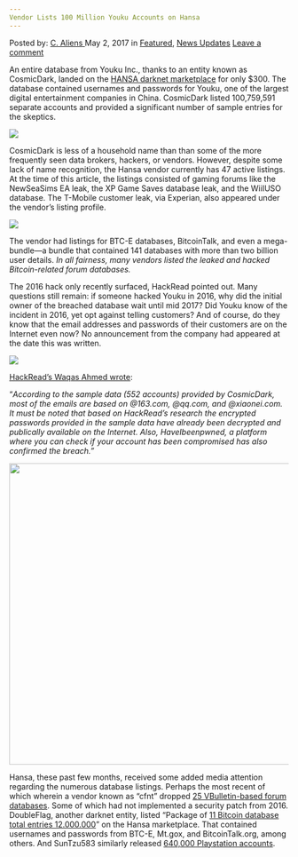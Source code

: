 ```yaml
---
Vendor Lists 100 Million Youku Accounts on Hansa
---
```

<article class="post-listing post-19584 post type-post status-publish format-standard has-post-thumbnail hentry category-deepdot-news category-news-updates tag-3953 tag-accounts tag-hansa tag-lists tag-million tag-vendor tag-youku">
    <div class="post-inner">
        <span>Posted by: <a href="https://www.deepdotweb.com/author/caliens/" title="">C. Aliens </a></span>
    <span>May 2, 2017</span>
    <span>in <a href="https://www.deepdotweb.com/category/deepdot-news/" rel="category tag">Featured</a>, <a href="https://www.deepdotweb.com/category/news-updates/" rel="category tag">News Updates</a></span>
    <span><a href="https://www.deepdotweb.com/2017/05/02/vendor-lists-100-million-youku-accounts-hansa/#respond">Leave a comment</a></span>
    </p>
    <div class="clear"></div>
    <div class="entry">
    <p>An entire database from Youku Inc., thanks to an entity known as CosmicDark, landed on the <a href="https://www.deepdotweb.com/marketplace-directory/listing/hansa-market/">HANSA darknet marketplace</a> for only $300. The database contained usernames and passwords for Youku, one of the largest digital entertainment companies in China. CosmicDark listed 100,759,591 separate accounts and provided a significant number of sample entries for the skeptics.</p>
    <p><img class="wp-image-19592 aligncenter" src="https://www.deepdotweb.com/wp-content/uploads/2017/05/word-image.jpeg" srcset="https://www.deepdotweb.com/wp-content/uploads/2017/05/word-image.jpeg 660w, https://www.deepdotweb.com/wp-content/uploads/2017/05/word-image-300x136.jpeg 300w, https://www.deepdotweb.com/wp-content/uploads/2017/05/word-image-272x125.jpeg 272w" sizes="(max-width: 660px) 100vw, 660px" /></p>
    <p>CosmicDark is less of a household name than than some of the more frequently seen data brokers, hackers, or vendors. However, despite some lack of name recognition, the Hansa vendor currently has 47 active listings. At the time of this article, the listings consisted of gaming forums like the NewSeaSims EA leak, the XP Game Saves database leak, and the WiiIUSO database. The T-Mobile customer leak, via Experian, also appeared under the vendor&#8217;s listing profile.</p>
    <p><img class="wp-image-19593 aligncenter" src="https://www.deepdotweb.com/wp-content/uploads/2017/05/word-image-1.jpeg" srcset="https://www.deepdotweb.com/wp-content/uploads/2017/05/word-image-1.jpeg 800w, https://www.deepdotweb.com/wp-content/uploads/2017/05/word-image-1-300x225.jpeg 300w" sizes="(max-width: 800px) 100vw, 800px" /></p>
    <p>The vendor had listings for BTC-E databases, BitcoinTalk, and even a mega-bundle—a bundle that contained 141 databases with more than two billion user details. <em>In all fairness, many vendors listed the leaked and hacked Bitcoin-related forum databases. </em></p>
    <p>The 2016 hack only recently surfaced, HackRead pointed out. Many questions still remain: if someone hacked Youku in 2016, why did the initial owner of the breached database wait until mid 2017? Did Youku know of the incident in 2016, yet opt against telling customers? And of course, do they know that the email addresses and passwords of their customers are on the Internet even now? No announcement from the company had appeared at the date this was written.</p>
    <p><img class="wp-image-19594 aligncenter" src="https://www.deepdotweb.com/wp-content/uploads/2017/05/word-image-2.jpeg" srcset="https://www.deepdotweb.com/wp-content/uploads/2017/05/word-image-2.jpeg 800w, https://www.deepdotweb.com/wp-content/uploads/2017/05/word-image-2-300x225.jpeg 300w" sizes="(max-width: 800px) 100vw, 800px" /></p>
    <p><a href="https://www.hackread.com/chinese-video-service-youku-hacked-accounts-sold-on-darkweb/">HackRead’s Waqas Ahmed wrote</a>:</p>
    <p>“<em>According to the sample data (552 accounts) provided by CosmicDark, most of the emails are based on @163.com, @qq.com, and @xiaonei.com. It must be noted that based on HackRead’s research the encrypted passwords provided in the sample data have already been decrypted and publically available on the Internet. Also, HaveIbeenpwned, a platform where you can check if your account has been compromised has also confirmed the breach.”</em></p>
    <p><img class="wp-image-19595 aligncenter" src="https://www.deepdotweb.com/wp-content/uploads/2017/05/word-image-1.png" width="889" height="543" srcset="https://www.deepdotweb.com/wp-content/uploads/2017/05/word-image-1.png 1120w, https://www.deepdotweb.com/wp-content/uploads/2017/05/word-image-1-300x183.png 300w, https://www.deepdotweb.com/wp-content/uploads/2017/05/word-image-1-1024x625.png 1024w" sizes="(max-width: 889px) 100vw, 889px" /></p>
    <p>Hansa, these past few months, received some added media attention regarding the numerous database listings. Perhaps the most recent of which wherein a vendor known as “cfnt” dropped <a href="https://www.deepdotweb.com/2017/04/13/darknet-vendor-lists-25-hacked-forum-databases/">25 VBulletin-based forum databases</a>. Some of which had not implemented a security patch from 2016. DoubleFlag, another darknet entity, listed “Package of <a href="https://www.deepdotweb.com/2017/04/06/darknet-vendor-selling-bitcoin-forum-databases-12m-entries/">11 Bitcoin database total entries 12.000.000</a>” on the Hansa marketplace. That contained usernames and passwords from BTC-E, Mt.gox, and BitcoinTalk.org, among others. And SunTzu583 similarly released <a href="https://www.deepdotweb.com/2017/03/27/640k-playstation-accounts-sale-darknet/">640,000 Playstation accounts</a>.</p>
    </div>
    <span style="display:none"><a href="https://www.deepdotweb.com/tag/100/" rel="tag">100</a> <a href="https://www.deepdotweb.com/tag/accounts/" rel="tag">accounts</a> <a href="https://www.deepdotweb.com/tag/hansa/" rel="tag">hansa</a> <a href="https://www.deepdotweb.com/tag/lists/" rel="tag">lists</a> <a href="https://www.deepdotweb.com/tag/million/" rel="tag">million</a> <a href="https://www.deepdotweb.com/tag/vendor/" rel="tag">vendor</a> <a href="https://www.deepdotweb.com/tag/youku/" rel="tag">youku</a></span> <span style="display:none" class="updated">2017-05-02</span>
    <div style="display:none" class="vcard author" itemprop="author" itemscope itemtype="http://schema.org/Person"><strong class="fn" itemprop="name"><a href="https://www.deepdotweb.com/author/caliens/" title="Posts by C. Aliens" rel="author">C. Aliens</a></strong></div>
    </div>
</article>

